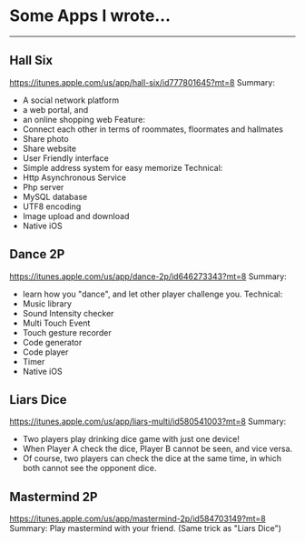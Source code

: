 # Some Apps I wrote...

*** 

## Hall Six
https://itunes.apple.com/us/app/hall-six/id777801645?mt=8
Summary:
- A social network platform
- a web portal, and
- an online shopping web
Feature:
- Connect each other in terms of
roommates, floormates and hallmates
- Share photo
- Share website
- User Friendly interface
- Simple address system for easy memorize
Technical:
- Http Asynchronous Service
- Php server
- MySQL database
- UTF8 encoding
- Image upload and download
- Native iOS


## Dance 2P
https://itunes.apple.com/us/app/dance-2p/id646273343?mt=8
Summary:
- learn how you "dance",
and let other player challenge you.
Technical:
- Music library
- Sound Intensity checker
- Multi Touch Event
- Touch gesture recorder
- Code generator
- Code player
- Timer
- Native iOS


## Liars Dice
https://itunes.apple.com/us/app/liars-multi/id580541003?mt=8
Summary:
- Two players play drinking dice game with just one device!
- When Player A check the dice,
Player B cannot be seen,
and vice versa.
- Of course, two players can check the dice at the same time,
in which both cannot see the opponent dice.


## Mastermind 2P
https://itunes.apple.com/us/app/mastermind-2p/id584703149?mt=8
Summary:
Play mastermind with your friend.
(Same trick as "Liars Dice")
